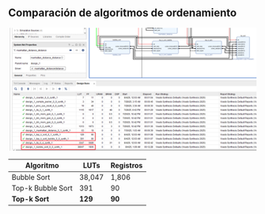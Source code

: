 ## Comparación de algoritmos de ordenamiento


<p align="center">
  <img src="sort.png" width="500"/>
</p>








| Algoritmo         | LUTs   | Registros |
|-------------------|--------|-----------|
| Bubble Sort       | 38,047 | 1,806     |
| Top-k Bubble Sort |   391  |    90     |
| **Top-k Sort**        |   **129**  |    **90**     |

